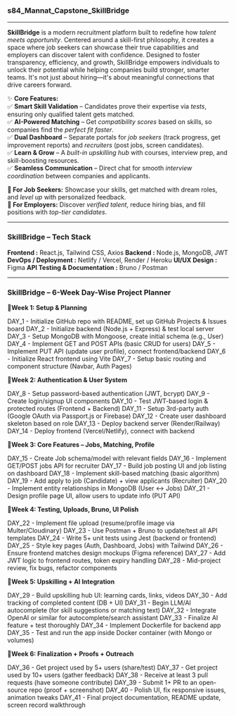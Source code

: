 ### s84_Mannat_Capstone_SkillBridge

--- 

**SkillBridge** is a modern recruitment platform built to redefine how *talent meets opportunity*. Centered around a skill-first philosophy, it creates a space where job seekers can showcase their true capabilities and employers can discover talent with confidence. Designed to foster transparency, efficiency, and growth, SkillBridge empowers individuals to unlock their potential while helping companies build stronger, smarter teams. It's not just about hiring—it's about meaningful connections that drive careers forward.  

✨ **Core Features:**  
✅ **Smart Skill Validation** – Candidates prove their expertise via *tests*, ensuring only qualified talent gets matched.  
✅ **AI-Powered Matching** – Get *compatibility scores* based on skills, so companies find the *perfect fit faster*.  
✅ **Dual Dashboard** – Separate portals for *job seekers* (track progress, get improvement reports) and *recruiters* (post jobs, screen candidates).  
✅ **Learn & Grow** – A *built-in upskilling hub* with courses, interview prep, and skill-boosting resources.  
✅ **Seamless Communication** – Direct chat for smooth *interview coordination* between companies and applicants.  

**🔹 For Job Seekers:** Showcase your skills, get matched with dream roles, and *level up* with personalized feedback.  
**🔹 For Employers:** Discover *verified talent*, reduce hiring bias, and fill positions with *top-tier candidates*.  

---  

### SkillBridge – Tech Stack

**Frontend :** React.js, Tailwind CSS, Axios
**Backend :** Node.js, MongoDB, JWT
**DevOps / Deployment :** Netlify / Vercel, Render / Heroku
**UI/UX Design :** Figma
**API Testing & Documentation :** Bruno / Postman

---

### SkillBridge – 6-Week Day-Wise Project Planner


📍**Week 1: Setup & Planning**

DAY_1 - Initialize GitHub repo with README, set up GitHub Projects & Issues board
DAY_2 - Initialize backend (Node.js + Express) & test local server
DAY_3 - Setup MongoDB with Mongoose, create initial schema (e.g., User)
DAY_4 - Implement GET and POST APIs (basic CRUD for users)
DAY_5 - Implement PUT API (update user profile), connect frontend/backend
DAY_6 - Initialize React frontend using Vite
DAY_7 - Setup basic routing and component structure (Navbar, Auth Pages)

📍**Week 2: Authentication & User System**

DAY_8 - Setup password-based authentication (JWT, bcrypt)
DAY_9 - Create login/signup UI components
DAY_10 - Test JWT-based login & protected routes (Frontend + Backend)
DAY_11 - Setup 3rd-party auth (Google OAuth via Passport.js or Firebase)
DAY_12 - Create user dashboard skeleton based on role
DAY_13 - Deploy backend server (Render/Railway)
DAY_14 - Deploy frontend (Vercel/Netlify), connect with backend

📍**Week 3: Core Features – Jobs, Matching, Profile**

DAY_15 - Create Job schema/model with relevant fields
DAY_16 - Implement GET/POST jobs API for recruiter
DAY_17 - Build job posting UI and job listing on dashboard
DAY_18 - Implement skill-based matching (basic algorithm)
DAY_19 - Add apply to job (Candidate) + view applicants (Recruiter)
DAY_20 - Implement entity relationships in MongoDB (User ↔ Jobs)
DAY_21 - Design profile page UI, allow users to update info (PUT API)

📍**Week 4: Testing, Uploads, Bruno, UI Polish**

DAY_22 - Implement file upload (resume/profile image via Multer/Cloudinary)
DAY_23 - Use Postman + Bruno to update/test all API templates
DAY_24 - Write 5+ unit tests using Jest (backend or frontend)
DAY_25 - Style key pages (Auth, Dashboard, Jobs) with Tailwind
DAY_26 - Ensure frontend matches design mockups (Figma reference)
DAY_27 - Add JWT logic to frontend routes, token expiry handling
DAY_28 - Mid-project review, fix bugs, refactor components

📍**Week 5: Upskilling + AI Integration**

DAY_29 - Build upskilling hub UI: learning cards, links, videos
DAY_30 - Add tracking of completed content (DB + UI)
DAY_31 - Begin LLM/AI autocomplete (for skill suggestions or matching text)
DAY_32 - Integrate OpenAI or similar for autocomplete/search assistant
DAY_33 - Finalize AI feature + test thoroughly
DAY_34 - Implement Dockerfile for backend app
DAY_35 - Test and run the app inside Docker container (with Mongo or volumes)

📍**Week 6: Finalization + Proofs + Outreach**

DAY_36 - Get project used by 5+ users (share/test)
DAY_37 - Get project used by 10+ users (gather feedback)
DAY_38 - Receive at least 3 pull requests (have someone contribute)
DAY_39 - Submit 1+ PR to an open-source repo (proof + screenshot)
DAY_40 - Polish UI, fix responsive issues, animation tweaks
DAY_41 - Final project documentation, README update, screen record walkthrough

